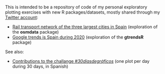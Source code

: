 This is intended to be a repository of code of my personal exploratory plotting exercises with new R packages/datasets, mostly shared through my [Twitter account](https://twitter.com/GuillemSalazar):


- [Rail transport network of the three largest cities in Spain](./doc/1_osm.md) (exploration of the **osmdata** package)
- [Google trends is Spain during 2020](./doc/2_googletrends.md) (exploration of the **gtrendsR** package)

See also:

- [Contributions to the challange *#30díasdegráficos*](https://github.com/GuillemSalazar/desafio_30_dias_de_graficos) (one plot per day during 30 days, in Spanish)